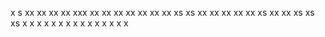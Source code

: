 x
s
xx
xx
xx
xx
xxx
xx
xx
xx
xx
xx
xx
xx
xs
xs
xx
xx
xx
xx
xx
xs
xx
xx
xs
xs
xs
x
x
x
x
x
x
x
x
x
x
x
x
x
x
x
